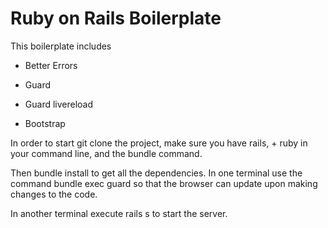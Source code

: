 # Ruby on Rails Boilerplate

This boilerplate includes

* Better Errors

* Guard

* Guard livereload

* Bootstrap

In order to start git clone the project, make sure you have rails, + ruby in your command line, and the bundle command.

Then bundle install to get all the dependencies. In one terminal use the command bundle exec guard so that the browser can update upon making changes to the code.

In another terminal execute rails s to start the server. 
